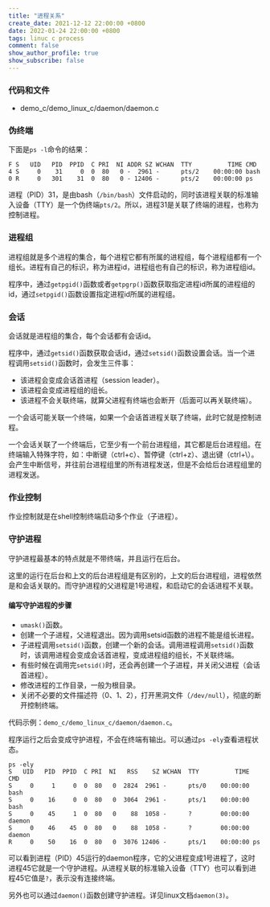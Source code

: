 ```yaml
---
title: "进程关系"
create_date: 2021-12-12 22:00:00 +0800
date: 2022-01-24 22:00:00 +0800
tags: linuc c process
comment: false
show_author_profile: true
show_subscribe: false
---
```


### 代码和文件

- demo_c/demo_linux_c/daemon/daemon.c

### 伪终端

下面是`ps -l`命令的结果：

```
F S   UID   PID  PPID  C PRI  NI ADDR SZ WCHAN  TTY          TIME CMD
4 S     0    31     0  0  80   0 -  2961 -      pts/2    00:00:00 bash
0 R     0   301    31  0  80   0 - 12406 -      pts/2    00:00:00 ps
```

进程（PID）31，是由bash（`/bin/bash`）文件启动的，同时该进程关联的标准输入设备（TTY）是一个伪终端`pts/2`。所以，进程31是关联了终端的进程，也称为控制进程。

### 进程组

进程组就是多个进程的集合，每个进程它都有所属的进程组，每个进程组都有一个组长。进程有自己的标识，称为进程id，进程组也有自己的标识，称为进程组id。

程序中，通过`getpgid()`函数或者`getpgrp()`函数获取指定进程id所属的进程组的id，通过`setpgid()`函数设置指定进程id所属的进程组。

### 会话

会话就是进程组的集合，每个会话都有会话id。

程序中，通过`getsid()`函数获取会话id，通过`setsid()`函数设置会话。当一个进程调用`setsid()`函数时，会发生三件事：

- 该进程会变成会话首进程（session leader）。
- 该进程会变成进程组的组长。
- 该进程不会关联终端，就算父进程有终端也会断开（后面可以再关联终端）。

一个会话可能关联一个终端，如果一个会话首进程关联了终端，此时它就是控制进程。

一个会话关联了一个终端后，它至少有一个前台进程组，其它都是后台进程组。在终端输入特殊字符，如：中断键（ctrl+c）、暂停键（ctrl+z）、退出键（ctrl+\）。会产生中断信号，并往前台进程组里的所有进程发送，但是不会给后台进程组里的进程发送。

### 作业控制

作业控制就是在shell控制终端启动多个作业（子进程）。

### 守护进程

守护进程最基本的特点就是不带终端，并且运行在后台。

这里的运行在后台和上文的后台进程组是有区别的，上文的后台进程组，进程依然是和会话关联的。而守护进程的父进程是1号进程，和启动它的会话进程不关联。

#### 编写守护进程的步骤

- `umask()`函数。
- 创建一个子进程，父进程退出。因为调用setsid函数的进程不能是组长进程。
- 子进程调用`setsid()`函数，创建一个新的会话。调用进程调用`setsid()`函数时，该调用进程会变成会话首进程，变成进程组的组长，不关联终端。
- 有些时候在调用完`setsid()`时，还会再创建一个子进程，并关闭父进程（会话首进程）。
- 修改进程的工作目录，一般为根目录。
- 关闭不必要的文件描述符（0、1、2），打开黑洞文件（`/dev/null`），彻底的断开控制终端。

代码示例：`demo_c/demo_linux_c/daemon/daemon.c`。

程序运行之后会变成守护进程，不会在终端有输出。可以通过`ps -ely`查看进程状态。

```
ps -ely
S   UID   PID  PPID  C PRI  NI   RSS    SZ WCHAN  TTY          TIME CMD
S     0     1     0  0  80   0  2824  2961 -      pts/0    00:00:00 bash
S     0    16     0  0  80   0  3064  2961 -      pts/1    00:00:00 bash
S     0    45     1  0  80   0    88  1058 -      ?        00:00:00 daemon
S     0    46    45  0  80   0    88  1058 -      ?        00:00:00 daemon
R     0    50    16  0  80   0  3076 12406 -      pts/1    00:00:00 ps
```

可以看到进程（PID）45运行的daemon程序，它的父进程变成1号进程了，这时进程45它就是一个守护进程。从进程关联的标准输入设备（TTY）也可以看到进程45它值是`?`，表示没有连接终端。

另外也可以通过`daemon()`函数创建守护进程。详见linux文档`daemon(3)`。
